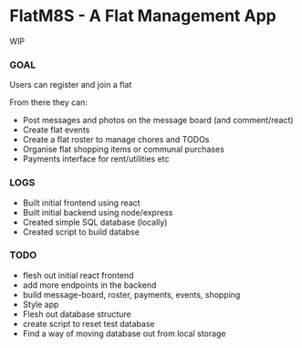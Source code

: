 # **FlatM8S - A Flat Management App**

WIP
 ### GOAL

Users can register and join a flat

From there they can: 

- Post messages and photos on the message board (and comment/react)
- Create flat events 
- Create a flat roster to manage chores and TODOs
- Organise flat shopping items or communal purchases
- Payments interface for rent/utilities etc 

### LOGS

- Built initial frontend using react
- Built initial backend using node/express 
- Created simple SQL database (locally)
- Created script to build databse

### TODO

- flesh out initial react frontend 
- add more endpoints in the backend
- build message-board, roster, payments, events, shopping
- Style app
- Flesh out database structure
- create script to reset test database 
- Find a way of moving database out from local storage
